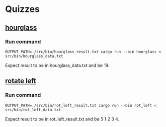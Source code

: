 # Quizzes

## [hourglass](https://www.hackerrank.com/challenges/2d-array/problem?isFullScreen=true&h_l=interview&playlist_slugs%5B%5D=interview-preparation-kit&playlist_slugs%5B%5D=arrays)

### Run command
`OUTPUT_PATH=./src/bin/hourglass_result.txt cargo run --bin hourglass < src/bin/hourglass_data.txt`

Expect result to be in hourglass_data.txt and be 19.

## [rotate left](https://www.hackerrank.com/challenges/ctci-array-left-rotation/problem?isFullScreen=true&h_l=interview&playlist_slugs%5B%5D=interview-preparation-kit&playlist_slugs%5B%5D=arrays)

### Run command
`OUTPUT_PATH=./src/bin/rot_left_result.txt cargo run --bin rot_left < src/bin/rot_left_data.txt`

Expect result to be in rot_left_result.txt and be 5 1 2 3 4.